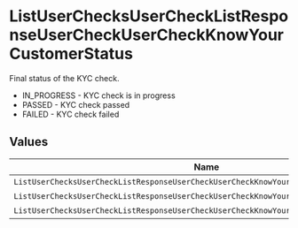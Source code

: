 # ListUserChecksUserCheckListResponseUserCheckUserCheckKnowYourCustomerStatus

Final status of the KYC check.
* IN_PROGRESS - KYC check is in progress
* PASSED - KYC check passed
* FAILED - KYC check failed


## Values

| Name                                                                                    | Value                                                                                   |
| --------------------------------------------------------------------------------------- | --------------------------------------------------------------------------------------- |
| `ListUserChecksUserCheckListResponseUserCheckUserCheckKnowYourCustomerStatusInProgress` | IN_PROGRESS                                                                             |
| `ListUserChecksUserCheckListResponseUserCheckUserCheckKnowYourCustomerStatusPassed`     | PASSED                                                                                  |
| `ListUserChecksUserCheckListResponseUserCheckUserCheckKnowYourCustomerStatusFailed`     | FAILED                                                                                  |